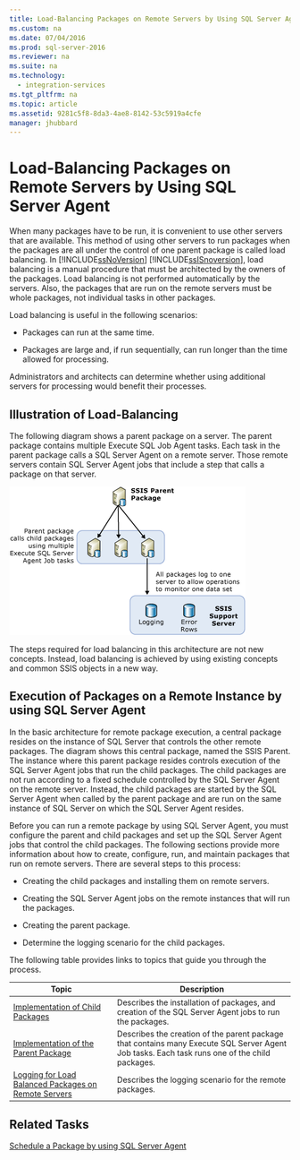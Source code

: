 ```yaml
---
title: Load-Balancing Packages on Remote Servers by Using SQL Server Agent
ms.custom: na
ms.date: 07/04/2016
ms.prod: sql-server-2016
ms.reviewer: na
ms.suite: na
ms.technology: 
  - integration-services
ms.tgt_pltfrm: na
ms.topic: article
ms.assetid: 9281c5f8-8da3-4ae8-8142-53c5919a4cfe
manager: jhubbard
---
```

# Load-Balancing Packages on Remote Servers by Using SQL Server Agent
When many packages have to be run, it is convenient to use other servers that are available. This method of using other servers to run packages when the packages are all under the control of one parent package is called load balancing. In [!INCLUDE[ssNoVersion](../../Topics/TopicNameContainA/includes/ssNoVersion_md.md)] [!INCLUDE[ssISnoversion](../../Topics/TopicNameContainA/includes/ssISnoversion_md.md)], load balancing is a manual procedure that must be architected by the owners of the packages. Load balancing is not performed automatically by the servers. Also, the packages that are run on the remote servers must be whole packages, not individual tasks in other packages.  
  
 Load balancing is useful in the following scenarios:  
  
-   Packages can run at the same time.  
  
-   Packages are large and, if run sequentially, can run longer than the time allowed for processing.  
  
 Administrators and architects can determine whether using additional servers for processing would benefit their processes.  
  
## Illustration of Load-Balancing  
 The following diagram shows a parent package on a server. The parent package contains multiple Execute SQL Job Agent tasks. Each task in the parent package calls a SQL Server Agent on a remote server. Those remote servers contain SQL Server Agent jobs that include a step that calls a package on that server.  
  
 ![Overview of SSIS load balancing architecture](../../Topics/TopicNameNotContainA/media/LoadBalancingOverview.gif "LoadBalancingOverview")  
  
 The steps required for load balancing in this architecture are not new concepts. Instead, load balancing is achieved by using existing concepts and common SSIS objects in a new way.  
  
## Execution of Packages on a Remote Instance by using SQL Server Agent  
 In the basic architecture for remote package execution, a central package resides on the instance of SQL Server that controls the other remote packages. The diagram shows this central package, named the SSIS Parent. The instance where this parent package resides controls execution of the SQL Server Agent jobs that run the child packages. The child packages are not run according to a fixed schedule controlled by the SQL Server Agent on the remote server. Instead, the child packages are started by the SQL Server Agent when called by the parent package and are run on the same instance of SQL Server on which the SQL Server Agent resides.  
  
 Before you can run a remote package by using SQL Server Agent, you must configure the parent and child packages and set up the SQL Server Agent jobs that control the child packages. The following sections provide more information about how to create, configure, run, and maintain packages that run on remote servers. There are several steps to this process:  
  
-   Creating the child packages and installing them on remote servers.  
  
-   Creating the SQL Server Agent jobs on the remote instances that will run the packages.  
  
-   Creating the parent package.  
  
-   Determine the logging scenario for the child packages.  
  
 The following table provides links to topics that guide you through the process.  
  
|Topic|Description|  
|-----------|-----------------|  
|[Implementation of Child Packages](../../Topics/TopicNameNotContainA/Implementation-of-Child-Packages.md)|Describes the installation of packages, and creation of the SQL Server Agent jobs to run the packages.|  
|[Implementation of the Parent Package](../../Topics/TopicNameNotContainA/Implementation-of-the-Parent-Package.md)|Describes the creation of the parent package that contains many Execute SQL Server Agent Job tasks. Each task runs one of the child packages.|  
|[Logging for Load Balanced Packages on Remote Servers](../../Topics/TopicNameNotContainA/Logging-for-Load-Balanced-Packages-on-Remote-Servers.md)|Describes the logging scenario for the remote packages.|  
  
## Related Tasks  
 [Schedule a Package by using SQL Server Agent](../../Topics/TopicNameContainA/Schedule-a-Package-by-using-SQL-Server-Agent.md)